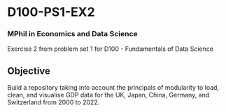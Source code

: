 # D100-PS1-EX2
### MPhil in Economics and Data Science

Exercise 2 from problem set 1 for D100 - Fundamentals of Data Science

## Objective

Build a repository taking into account the principals of modularity to load, clean, and visualise GDP data for the UK, Japan, China, Germany, and Switzerland from 2000 to 2022.
